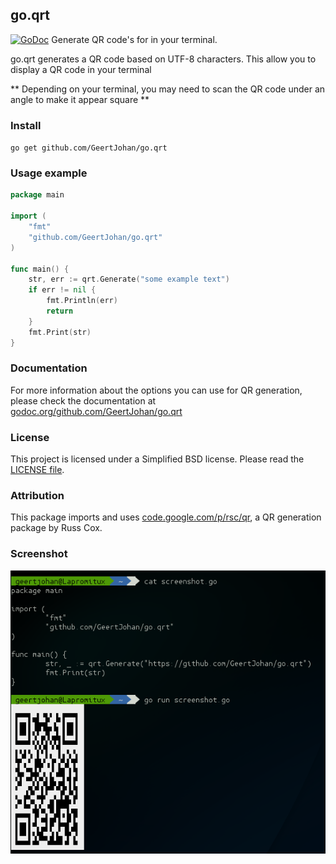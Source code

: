 ## go.qrt
[![GoDoc](https://godoc.org/github.com/GeertJohan/go.qrt?status.png)](https://godoc.org/github.com/GeertJohan/go.qrt)
Generate QR code's for in your terminal.

go.qrt generates a QR code based on UTF-8 characters. This allow you to display a QR code in your terminal

** Depending on your terminal, you may need to scan the QR code under an angle to make it appear square **

### Install
`go get github.com/GeertJohan/go.qrt`

### Usage example
```go
package main

import (
	"fmt"
	"github.com/GeertJohan/go.qrt"
)

func main() {
	str, err := qrt.Generate("some example text")
	if err != nil {
		fmt.Println(err)
		return
	}
	fmt.Print(str)
}
```

### Documentation
For more information about the options you can use for QR generation, please check the documentation at [godoc.org/github.com/GeertJohan/go.qrt][godoc]

### License
This project is licensed under a Simplified BSD license. Please read the [LICENSE file][license].

### Attribution
This package imports and uses [code.google.com/p/rsc/qr][rsc-qr], a QR generation package by Russ Cox.

### Screenshot
![QR code in terminal](/screenshot.png "QR code in terminal")

 [godoc]: https://godoc.org/github.com/GeertJohan/go.qrt
 [license]: https://github.com/GeertJohan/go.qrt/blob/master/LICENSE
 [rsc-qr]: https://code.google.com/p/rsc/source/browse/#hg%2Fqr`
